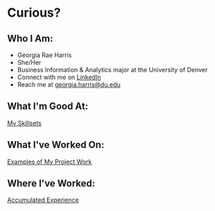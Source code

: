 <h1>Curious?</h1>

<h2>Who I Am:</h2>

- Georgia Rae Harris
- She/Her
- Business Information & Analytics major at the University of Denver
- Connect with me on [LinkedIn](https://www.linkedin.com/in/georgia-rae-harris/)
- Reach me at georgia.harris@du.edu

<h2>What I'm Good At:</h2>

[My Skillsets](https://github.com/GeorgiaHarris/GH-Skillsets)

<h2> What I've Worked On:</h2>

[Examples of My Project Work](https://github.com/GeorgiaHarris/GH-Projects)

<h2> Where I've Worked:</h2>

[Accumulated Experience](https://github.com/GeorgiaHarris/GH-Experience)


<!--
**GeorgiaHarris/GeorgiaHarris** is a ✨ _special_ ✨ repository because its `README.md` (this file) appears on your GitHub profile.

Here are some ideas to get you started:

- 🔭 I’m currently working on ...
- 🌱 I’m currently learning ...
- 👯 I’m looking to collaborate on ...
- 🤔 I’m looking for help with ...
- 💬 Ask me about ...
- 📫 How to reach me: ...
- 😄 Pronouns: ...
- ⚡ Fun fact: ...
-->
